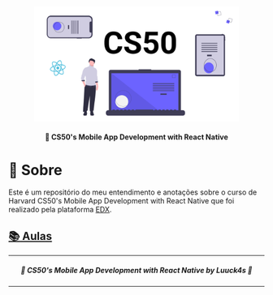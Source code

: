 <p align="center">
<img src="./.github/banner.png" alt="logo" width="80%" />
</p>

<h4  align="center">
	🔭  CS50's Mobile App Development with React Native
</h4>


# :stars: Sobre
 
Este é um repositório do meu entendimento e anotações sobre o curso de Harvard CS50's Mobile App Development with React Native que foi realizado pela plataforma [EDX](https://www.edx.org/course/cs50s-mobile-app-development-with-react-native).



## [:books: Aulas](https://github.com/Luuck4s/CS50/tree/master/MobileReactNative/Aulas/#books-aulas)





--- 

<h5 align="center"> 🚀  CS50's Mobile App Development with React Native by Luuck4s 💜 </h5>

---
